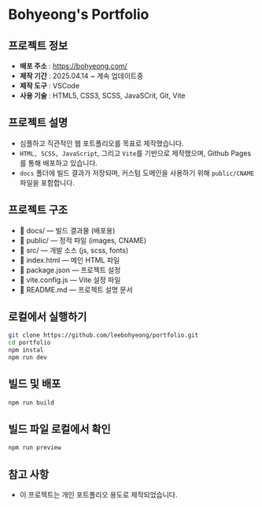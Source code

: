 # Bohyeong&#39;s Portfolio

## 프로젝트 정보

- **배포 주소** : https://bohyeong.com/
- **제작 기간** : 2025.04.14 ~ 계속 업데이트중
- **제작 도구** : VSCode
- **사용 기술** : HTML5, CSS3, SCSS, JavaSCrit, Git, Vite

## 프로젝트 설명

- 심플하고 직관적인 웹 포트폴리오를 목표로 제작했습니다.
- `HTML, SCSS, JavaScript`, 그리고 `Vite`를 기반으로 제작했으며, Github Pages를 통해 배포하고 있습니다.
- `docs` 폴더에 빌드 결과가 저장되며, 커스텀 도메인을 사용하기 위해 `public/CNAME` 파일을 포함합니다.

## 프로젝트 구조

- 📂 docs/ — 빌드 결과물 (배포용)
- 📂 public/ — 정적 파일 (images, CNAME)
- 📂 src/ — 개발 소스 (js, scss, fonts)
- 📄 index.html — 메인 HTML 파일
- 📄 package.json — 프로젝트 설정
- 📄 vite.config.js — Vite 설정 파일
- 📄 README.md — 프로젝트 설명 문서

## 로컬에서 실행하기

```bash
git clone https://github.com/leebohyeong/portfolio.git
cd portfolio
npm instal
npm run dev
```

## 빌드 및 배포

```bash
npm run build
```

## 빌드 파일 로컬에서 확인

```bash
npm run preview
```

## 참고 사항

- 이 프로젝트는 개인 포트폴리오 용도로 제작되었습니다.
